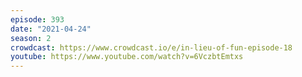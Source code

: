 ```yaml
---
episode: 393
date: "2021-04-24"
season: 2
crowdcast: https://www.crowdcast.io/e/in-lieu-of-fun-episode-18
youtube: https://www.youtube.com/watch?v=6VczbtEmtxs
---
```

